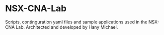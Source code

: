 # NSX-CNA-Lab 

Scripts, continguration yaml files and sample applications used in the NSX-CNA Lab. Architected and developed by Hany Michael.
